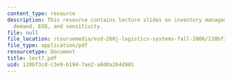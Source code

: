```yaml
---
content_type: resource
description: This resource contains lecture slides on inventory management, level
  demand, EOQ, and sensitivity.
file: null
file_location: /coursemedia/esd-260j-logistics-systems-fall-2006/120bf3cdc3e9b1947ae2a8d0a264d901_lect7.pdf
file_type: application/pdf
resourcetype: Document
title: lect7.pdf
uid: 120bf3cd-c3e9-b194-7ae2-a8d0a264d901
---
```

